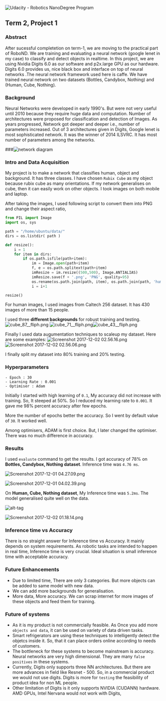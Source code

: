 

![Udacity - Robotics NanoDegree Program](https://s3-us-west-1.amazonaws.com/udacity-robotics/Extra+Images/RoboND_flag.png)

## Term 2, Project 1 

### Abstract 

After sucessful completetion on term-1, we are moving to the practical part of RoboND. We are training and evaluating a neural network (google lenet in my case) to classify and detect objects in realtime. In this project, we are using Nvidia Digits 6.0 as our software and p2x.large GPU as our hardware. Digits 6.0 provides us, nice black box and interface on top of neural networks .The neural network framework used here is caffe.  We have trained neural network on two datasets (Bottles, Candybox, Nothing) and (Human, Cube, Nothing).  



### Background

Neural Networks were developed in early 1990's. But were not very useful until 2010 because they require huge data and computation. Number of architectures were proposed for classification and detection of Images. As years progressed, Network got deeper and deeper i.e., number of parameters increased. Out of 3 architectures given in Digits, Google lenet is most sophisticated network. It was the winner of 2014 ILSVRC. It has most number of parameters among the networks.



###![network diagram](https://joelouismarino.github.io/images/blog_images/blog_googlenet_keras/googlenet_diagram.png)

### Intro and Data Acquisition

My project is to make a network that classifies human, object and background. It has three classes. I have chosen `Rubix Cube` as my object because rubix cube as many orientations. If my network generalises on cube, then it can easily work on other objects. I took images on both mobile and laptop. 

After taking the images, I used following script to convert them into PNG and change their aspect ratio,

```python
from PIL import Image
import os, sys

path = "/home/ubuntu/data/"
dirs = os.listdir( path )

def resize():
    i = 1
    for item in dirs:
        if os.path.isfile(path+item):
            im = Image.open(path+item)
            f, e = os.path.splitext(path+item)
            imResize = im.resize((500,500), Image.ANTIALIAS)
            imResize.save(f + '.png', 'PNG', quality=95)
            os.rename(os.path.join(path, item), os.path.join(path, 'human_'+str(i)+'.png'))
            i = i+1

resize()
```

For human images, I used images from Caltech 256 dataset. It has 430 images of more than 15 people.

I used three **different backgrounds** for robust training and testing.
![cube_87__fliph.png](https://udacity-reviews-uploads.s3.us-west-2.amazonaws.com/_attachments/128546/1512164004/cube_87__fliph.png) ![cube_71__fliph.png](https://udacity-reviews-uploads.s3.us-west-2.amazonaws.com/_attachments/128546/1512164046/cube_71__fliph.png)![cube_43__fliph.png](https://udacity-reviews-uploads.s3.us-west-2.amazonaws.com/_attachments/128546/1512164099/cube_43__fliph.png)

Finally I used data augumentation techniques to scaleup my dataset.
Here are some examples:
![Screenshot 2017-12-02 02.56.16.png](https://udacity-reviews-uploads.s3.us-west-2.amazonaws.com/_attachments/128546/1512163795/Screenshot_2017-12-02_02.56.16.png)
![Screenshot 2017-12-02 02.56.06.png](https://udacity-reviews-uploads.s3.us-west-2.amazonaws.com/_attachments/128546/1512163626/Screenshot_2017-12-02_02.56.06.png)

I finally split my dataset into 80% training and 20% testing.

### 

### Hyperparameters

```basic
- Epoch : 30
- Learning Rate : 0.001
- Optimiser : Adam

```

Initially I started with high learning of `0.1`, My accuracy did not increase with training. So, It steeped at 50%. So I reduced my learning rate to `0.001`. It gave me 98% percent accuracy after few epochs.

More the number of epochs better the accuracy. So I went by default value of `30`. It worked well.

Among optimisers, ADAM is first choice. But, I later changed the optimiser. There was no much difference in accuracy.

 

### Results

I used `evaluste` command to get the results. I got accuracy of 78% on **Bottles, Candybox, Nothing dataset**. Inference time was `4.76 ms`. 



![Screenshot 2017-12-01 04.27.09.png](https://udacity-reviews-uploads.s3.us-west-2.amazonaws.com/_attachments/128546/1512166625/Screenshot_2017-12-01_04.27.09.png)



![Screenshot 2017-12-01 04.02.39.png](https://udacity-reviews-uploads.s3.us-west-2.amazonaws.com/_attachments/128546/1512167101/Screenshot_2017-12-01_04.02.39.png)



On **Human, Cube, Nothing dataset**, My Inference time was `5.2ms`. The model generalised quite well on the data.



![alt-tag](https://raw.githubusercontent.com/jyoth1raditya/nn/master/Screenshot_2017-12-02_03.58.14%20(1).png)



![Screenshot 2017-12-02 01.18.14.png](https://udacity-reviews-uploads.s3.us-west-2.amazonaws.com/_attachments/128546/1512167428/Screenshot_2017-12-02_01.18.14.png)



### Inference time vs Accuracy

There is no straight answer for Inference time vs Accuracy. It mainly depends on system requirements.
As robotic tasks are intended to happen in real time, Inference time is very crucial. 
Ideal situation is small inference time with acceptable accuracy.

### Future Enhancements

- Due to limited time, There are only 3 categories. But more objects can be added to same model with new data.
- We can add more backgrounds for generalisation.
- More data, More accuracy. We can scrap internet for more images of these objects and feed them for training.

### Future of systems

- As it is my product is not commercially feasible. As Once you add more `objects and data`, it can be used on variety of data driven tasks. 
- Smart refrigerators are using these techniques to intelligently detect the objetcs inside it. So, that it can place orders online according to needs of customers.
- The bottleneck for these systems to become mainstream is accuracy. Neural networks are very high dimensional. They are many `false positives` in these systems.
- Currently, Digits only supports three NN architectures. But there are more advances in field like Resnet - 500. So, in a commercial product we would not use digits. Digits is more for `testing` the feasibility of product idea for non ML people.
- Other limitation of Digits is it only supports NVIDIA (CUDANN) hardware. AMD GPUs, Intel Nervana would not work with Digits, 









